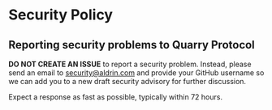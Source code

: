 # Security Policy

## Reporting security problems to Quarry Protocol

**DO NOT CREATE AN ISSUE** to report a security problem. Instead, please send an
email to security@aldrin.com and provide your GitHub username so we can add you
to a new draft security advisory for further discussion.

Expect a response as fast as possible, typically within 72 hours.

